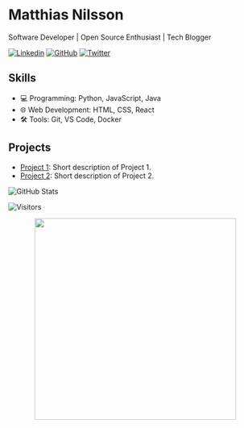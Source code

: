 <!-- Your Name -->
# Matthias Nilsson

Software Developer | Open Source Enthusiast | Tech Blogger

[![Linkedin](https://img.shields.io/badge/-John%20Doe-blue?style=flat-square&logo=Linkedin&logoColor=white&link=https://www.linkedin.com/in/johndoe/)](https://www.linkedin.com/in/johndoe/)
[![GitHub](https://img.shields.io/badge/-johndoe-black?style=flat-square&logo=github&link=https://github.com/johndoe)](https://github.com/johndoe)
[![Twitter](https://img.shields.io/badge/-johndoe-blue?style=flat-square&logo=twitter&link=https://twitter.com/johndoe)](https://twitter.com/johndoe)

## Skills
- 💻 Programming: Python, JavaScript, Java
- 🌐 Web Development: HTML, CSS, React
- 🛠️ Tools: Git, VS Code, Docker

<!-- My Projects -->
## Projects
- [Project 1](https://github.com/johndoe/project1): Short description of Project 1.
- [Project 2](https://github.com/johndoe/project2): Short description of Project 2.

<!-- GitHub Stats -->
![GitHub Stats](https://github-readme-stats.vercel.app/api?username=ralfislask&show_icons=true&theme=radical)

<!-- Visitors -->
![Visitors](https://visitor-badge.glitch.me/badge?page_id=johndoe.johndoe)

<!-- Footer -->
<p align="center">
  <img src="https://github.com/johndoe/johndoe/raw/main/images/footer.png" width="400">
</p>

